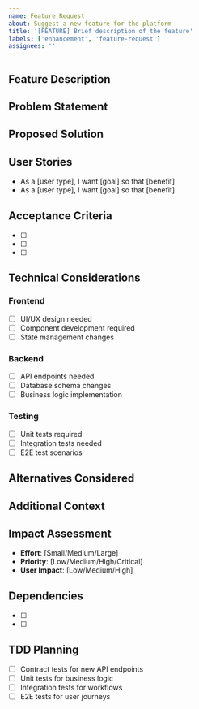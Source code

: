 ```yaml
---
name: Feature Request
about: Suggest a new feature for the platform
title: '[FEATURE] Brief description of the feature'
labels: ['enhancement', 'feature-request']
assignees: ''
---
```


## Feature Description
<!-- A clear and concise description of the feature you'd like to see -->

## Problem Statement
<!-- What problem does this feature solve? Is your feature request related to a problem? -->

## Proposed Solution
<!-- Describe the solution you'd like to see implemented -->

## User Stories
<!-- Write user stories that describe how this feature would be used -->
- As a [user type], I want [goal] so that [benefit]
- As a [user type], I want [goal] so that [benefit]

## Acceptance Criteria
<!-- Define what needs to be true for this feature to be considered complete -->
- [ ] 
- [ ] 
- [ ] 

## Technical Considerations
### Frontend
- [ ] UI/UX design needed
- [ ] Component development required
- [ ] State management changes

### Backend  
- [ ] API endpoints needed
- [ ] Database schema changes
- [ ] Business logic implementation

### Testing
- [ ] Unit tests required
- [ ] Integration tests needed
- [ ] E2E test scenarios

## Alternatives Considered
<!-- Describe alternative solutions you've considered -->

## Additional Context
<!-- Add any other context, mockups, or examples about the feature request -->

## Impact Assessment
- **Effort**: [Small/Medium/Large]
- **Priority**: [Low/Medium/High/Critical]
- **User Impact**: [Low/Medium/High]

## Dependencies
<!-- List any other features or tasks this depends on -->
- [ ] 
- [ ] 

## TDD Planning
<!-- How will this feature be developed using TDD? -->
- [ ] Contract tests for new API endpoints
- [ ] Unit tests for business logic
- [ ] Integration tests for workflows
- [ ] E2E tests for user journeys
